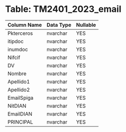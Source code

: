 # Table: TM2401_2023_email

| Column Name | Data Type | Nullable |
|-------------|-----------|----------|
| Pkterceros | nvarchar | YES |
| itipdoc | nvarchar | YES |
| inumdoc | nvarchar | YES |
| Nifcif | nvarchar | YES |
| DV | nvarchar | YES |
| Nombre | nvarchar | YES |
| Apellido1 | nvarchar | YES |
| Apellido2 | nvarchar | YES |
| EmailSpiga | nvarchar | YES |
| NitDIAN | nvarchar | YES |
| EmailDIAN | nvarchar | YES |
| PRINCIPAL | nvarchar | YES |
